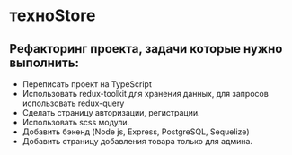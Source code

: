 # техноStore

## Рефакторинг проекта, задачи которые нужно выполнить:
- Переписать проект на TypeScript
- Использовать redux-toolkit для хранения данных, для запросов использовать redux-query
- Сделать страницу авторизации, регистрации.
- Использовать scss модули.
- Добавить бэкенд (Node js, Express, PostgreSQL, Sequelize)
- Добавить страницу добавления товара только для админа.

